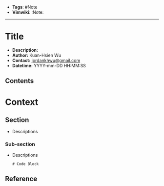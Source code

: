 - __Tags__: #Note
- __Vimwiki__: :Note:

---

# Title

- __Description:__
- __Author:__ Kuan-Hsien Wu
- __Contact:__ jordankhwu@gmail.com
- __Datetime:__ YYYY-mm-DD HH:MM:SS

## Contents

# Context

## Section

- Descriptions

### Sub-section

- Descriptions

  ```
  # Code Block

  ```

## Reference
